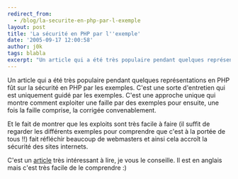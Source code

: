 ```yaml
---
redirect_from:
  - /blog/la-securite-en-php-par-l-exemple
layout: post
title: 'La sécurité en PHP par l''exemple'
date: '2005-09-17 12:00:58'
author: j0k
tags: blabla
excerpt: "Un article qui a été très populaire pendant quelques représentations en PHP fût sur la sécurité en PHP par les exemples.     \nC'est une sorte d'entretien qui est uniquement guidé par les exemples. C'est une approche unique qui montre comment exploiter une faille par des exemples pour ensuite, une fois la faille comprise, la corrigée convenablement.  \n  \n…"
---
```


Un article qui a été très populaire pendant quelques représentations en PHP fût sur la sécurité en PHP par les exemples.
C'est une sorte d'entretien qui est uniquement guidé par les exemples. C'est une approche unique qui montre comment exploiter une faille par des exemples pour ensuite, une fois la faille comprise, la corrigée convenablement.

Et le fait de montrer que les exploits sont très facile à faire (il suffit de regarder les différents exemples pour comprendre que c'est à la portée de tous !!) fait réfléchir beaucoup de webmasters et ainsi cela accroît la sécurité des sites internets.

C'est un [article](http://shiflett.org/archive/143) très intéressant à lire, je vous le conseille. Il est en anglais mais c'est très facile de le comprendre :)
